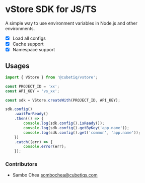# vStore SDK for JS/TS

A simple way to use environment variables in Node.js and other environments.

-   [x] Load all configs
-   [x] Cache support
-   [x] Namespace support

## Usages

```typescript
import { VStore } from '@cubetiq/vstore';

const PROJECT_ID = 'xx';
const API_KEY = 'vs_xx';

const sdk = VStore.createWith(PROJECT_ID, API_KEY);

sdk.config()
    .waitForReady()
    .then(() => {
        console.log(sdk.config().isReady());
        console.log(sdk.config().getByKey('app.name'));
        console.log(sdk.config().get('common', 'app.name'));
    })
    .catch((err) => {
        console.error(err);
    });
```

### Contributors

-   Sambo Chea <sombochea@cubetiqs.com>
